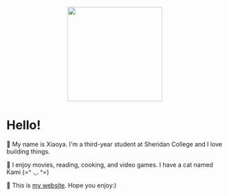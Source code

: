 <p align="center"><img src="https://user-images.githubusercontent.com/84748829/167641084-10e8231b-0087-4bcc-95ac-0975da71d81f.GIF" width="220"></p>

# Hello!
🌳 My name is Xiaoya. I'm a third-year student at Sheridan College and I love building things.  
  
🍰 I enjoy movies, reading, cooking, and video games. I have a cat named Kami (=^ ◡ ^=) 
  
💜 This is [my website](https://xiaoyazz.github.io/XiaoyaZou/). Hope you enjoy:)
